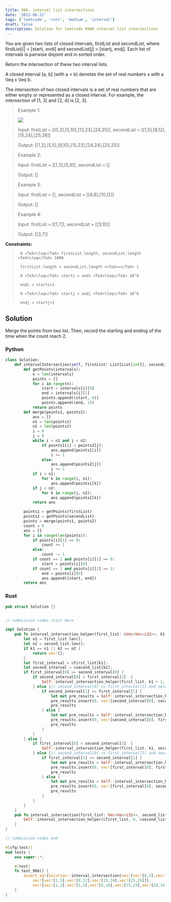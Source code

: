 ```yaml
---
title: 986. interval list intersections
date: '2022-06-22'
tags: ['leetcode', 'rust', 'medium', 'interval']
draft: false
description: Solution for leetcode 0986 interval list intersections
---
```


 

  You are given two lists of closed intervals, firstList and secondList, where firstList[i] <TeX>=</TeX> [starti, endi] and secondList[j] <TeX>=</TeX> [startj, endj]. Each list of intervals is pairwise disjoint and in sorted order.

  Return the intersection of these two interval lists.

  A closed interval [a, b] (with a < b) denotes the set of real numbers x with a <TeX>\leq</TeX> x <TeX>\leq</TeX> b.

  The intersection of two closed intervals is a set of real numbers that are either empty or represented as a closed interval. For example, the intersection of [1, 3] and [2, 4] is [2, 3].

   

 >   Example 1:

 >   ![](https://assets.leetcode.com/uploads/2019/01/30/interval1.png)

 >   Input: firstList <TeX>=</TeX> [[0,2],[5,10],[13,23],[24,25]], secondList <TeX>=</TeX> [[1,5],[8,12],[15,24],[25,26]]

 >   Output: [[1,2],[5,5],[8,10],[15,23],[24,24],[25,25]]

  

 >   Example 2:

  

 >   Input: firstList <TeX>=</TeX> [[1,3],[5,9]], secondList <TeX>=</TeX> []

 >   Output: []

  

 >   Example 3:

  

 >   Input: firstList <TeX>=</TeX> [], secondList <TeX>=</TeX> [[4,8],[10,12]]

 >   Output: []

  

 >   Example 4:

  

 >   Input: firstList <TeX>=</TeX> [[1,7]], secondList <TeX>=</TeX> [[3,10]]

 >   Output: [[3,7]]

  

   

  **Constraints:**

  

 >   	0 <TeX>\leq</TeX> firstList.length, secondList.length <TeX>\leq</TeX> 1000

 >   	firstList.length + secondList.length ><TeX>=</TeX> 1

 >   	0 <TeX>\leq</TeX> starti < endi <TeX>\leq</TeX> 10^9

 >   	endi < starti+1

 >   	0 <TeX>\leq</TeX> startj < endj <TeX>\leq</TeX> 10^9 

 >   	endj < startj+1


## Solution
Merge the points from two list. Then, record the starting and ending of  the time when the count reach 2. 
### Python
```python
class Solution:
    def intervalIntersection(self, firstList: List[List[int]], secondList: List[List[int]]) -> List[List[int]]:
        def getPoints(intervals):
            n = len(intervals)
            points = []
            for i in range(n):
                start = intervals[i][0]
                end = intervals[i][1]
                points.append((start, 0))
                points.append((end, 1))     
            return points
        def merge(points1, points2):
            ans = []
            n1 = len(points1)
            n2 = len(points2)
            i = 0
            j = 0
            while i < n1 and j < n2:
                if points1[i] < points2[j]:
                    ans.append(points1[i])
                    i += 1
                else:
                    ans.append(points2[j])
                    j += 1
            if i < n1:
                for k in range(i, n1):
                    ans.append(points1[k])
            if j < n2:
                for k in range(j, n2):
                    ans.append(points2[k])
            return ans

        points1 = getPoints(firstList)
        points2 = getPoints(secondList)
        points = merge(points1, points2)
        count = 0
        ans = []
        for i in range(len(points)):
            if points[i][1] == 0:
                count += 1
            else:
                count -= 1
            if count == 2 and points[i][1] == 0:
                start = points[i][0]
            if count == 1 and points[i][1] == 1:
                end = points[i][0]
                ans.append([start, end])
        return ans
```
### Rust
```rust
pub struct Solution {}


// submission codes start here

impl Solution {
    pub fn interval_intersection_helper(first_list: &Vec<Vec<i32>>, k1: usize, second_list: &Vec<Vec<i32>>, k2: usize) -> Vec<Vec<i32>> {
        let n1 = first_list.len();
        let n2 = second_list.len();
        if k1 == n1 || k2 == n2 {
            return vec![];
        }
        let first_interval = &first_list[k1];
        let second_interval = &second_list[k2];
        if first_interval[0] <= second_interval[0] {
            if second_interval[0] > first_interval[1]  {
                Self::interval_intersection_helper(first_list, k1 + 1, second_list, k2)
            } else {// second_interval[0] <= first_interval[1] and second_interval[0] >= first_interval[0]
                if second_interval[1] <= first_interval[1] {
                    let mut pre_results = Self::interval_intersection_helper(first_list, k1, second_list, k2 + 1);
                    pre_results.insert(0, vec![second_interval[0], second_interval[1]]);
                    pre_results
                } else {
                    let mut pre_results = Self::interval_intersection_helper(first_list, k1 + 1, second_list, k2);
                    pre_results.insert(0, vec![second_interval[0], first_interval[1]]);
                    pre_results
                }
            }
        } else {
            if first_interval[0] > second_interval[1]  {
                Self::interval_intersection_helper(first_list, k1, second_list, k2 + 1)
            } else {// second_interval[0] <= first_interval[1] and second_interval[0] >= first_interval[0]
                if first_interval[1] <= second_interval[1] {
                    let mut pre_results = Self::interval_intersection_helper(first_list, k1 + 1, second_list, k2);
                    pre_results.insert(0, vec![first_interval[0], first_interval[1]]);
                    pre_results
                } else {
                    let mut pre_results = Self::interval_intersection_helper(first_list, k1, second_list, k2 + 1);
                    pre_results.insert(0, vec![first_interval[0], second_interval[1]]);
                    pre_results
                }
            }
        }
    }
    pub fn interval_intersection(first_list: Vec<Vec<i32>>, second_list: Vec<Vec<i32>>) -> Vec<Vec<i32>> {
        Self::interval_intersection_helper(&first_list, 0, &second_list, 0)
    }
}

// submission codes end

#[cfg(test)]
mod tests {
    use super::*;

    #[test]
    fn test_986() {
        assert_eq!(Solution::interval_intersection(vec![vec![0,2],vec![5,10],vec![13,23],vec![24,25]], 
            vec![vec![1,5],vec![8,12],vec![15,24],vec![25,26]]), 
            vec![vec![1,2],vec![5,5],vec![8,10],vec![15,23],vec![24,24],vec![25,25]]);
    }
}

```
